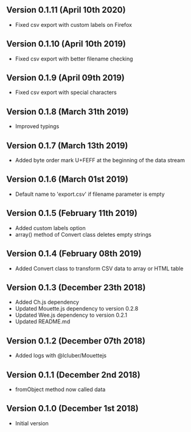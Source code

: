 Version 0.1.11 (April 10th 2020)
-----------------------------
 * Fixed csv export with custom labels on Firefox

Version 0.1.10 (April 10th 2019)
-----------------------------
 * Fixed csv export with better filename checking

Version 0.1.9 (April 09th 2019)
-----------------------------
 * Fixed csv export with special characters

Version 0.1.8 (March 31th 2019)
-----------------------------
 * Improved typings

Version 0.1.7 (March 13th 2019)
-----------------------------
 * Added byte order mark U+FEFF at the beginning of the data stream

Version 0.1.6 (March 01st 2019)
-----------------------------
 * Default name to 'export.csv' if filename parameter is empty

Version 0.1.5 (February 11th 2019)
-----------------------------
 * Added custom labels option
 * array() method of Convert class deletes empty strings

Version 0.1.4 (February 08th 2019)
-----------------------------
 * Added Convert class to transform CSV data to array or HTML table

Version 0.1.3 (December 23th 2018)
-----------------------------
 * Added Ch.js dependency
 * Updated Mouette.js dependency to version 0.2.8
 * Updated Wee.js dependency to version 0.2.1
 * Updated README.md

Version 0.1.2 (December 07th 2018)
-----------------------------
 * Added logs with @lcluber/Mouettejs

Version 0.1.1 (December 2nd 2018)
-----------------------------
 * fromObject method now called data

Version 0.1.0 (December 1st 2018)
-----------------------------
 * Initial version
